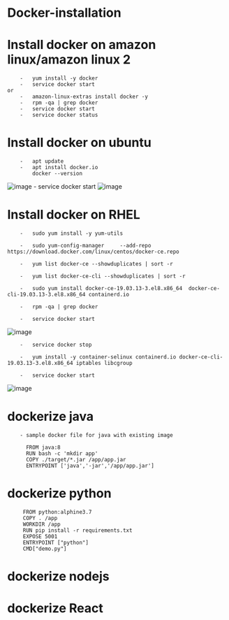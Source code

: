 # Docker-installation

#	Install docker on amazon linux/amazon linux 2
		-	yum install -y docker 
		-	service docker start
	or
		-	amazon-linux-extras install docker -y
		-	rpm -qa | grep docker
		-	service docker start
		-	service docker status
		
#	Install docker on ubuntu
		- 	apt update
		-	apt install docker.io
			docker --version
![image](https://user-images.githubusercontent.com/54719289/105640081-1847be80-5ea2-11eb-97d9-e0257227f235.png)
		-	service docker start
![image](https://user-images.githubusercontent.com/54719289/105640166-842a2700-5ea2-11eb-9c88-74c64bb11571.png)
	
		
#	Install docker on RHEL
	
	
   	 	-	sudo yum install -y yum-utils
		
		-	sudo yum-config-manager     --add-repo     https://download.docker.com/linux/centos/docker-ce.repo
    		
		-	yum list docker-ce --showduplicates | sort -r
    		
		-	yum list docker-ce-cli --showduplicates | sort -r
    		
		-	sudo yum install docker-ce-19.03.13-3.el8.x86_64  docker-ce-cli-19.03.13-3.el8.x86_64 containerd.io
    		
		-	rpm -qa | grep docker
    		
		-	service docker start
		
![image](https://user-images.githubusercontent.com/54719289/105912370-64853100-6051-11eb-9cab-94d5060c5a83.png)
		
		-	service docker stop
    		
		-	yum install -y container-selinux containerd.io docker-ce-cli-19.03.13-3.el8.x86_64 iptables libcgroup
		
		-	service docker start

![image](https://user-images.githubusercontent.com/54719289/105912495-8e3e5800-6051-11eb-9e6b-6f04831b5a8f.png)


#	dockerize java
		- sample docker file for java with existing image
		  
		  FROM java:8
		  RUN bash -c 'mkdir app'
		  COPY ./target/*.jar /app/app.jar
		  ENTRYPOINT ['java','-jar','/app/app.jar']	
			
#	dockerize python
		
		 FROM python:alphine3.7
		 COPY . /app
		 WORKDIR /app
		 RUN pip install -r requirements.txt
		 EXPOSE 5001
		 ENTRYPOINT ["python"]
		 CMD["demo.py"]
		 
#	dockerize nodejs
#	dockerize React
